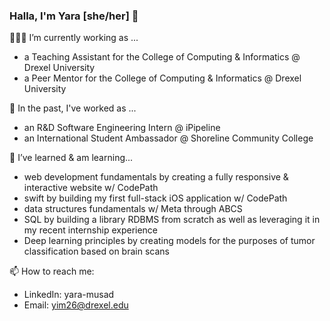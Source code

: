 ### Halla, I'm Yara [she/her] 👋

<!-- Fun fact: ... -->

👩🏽‍💻 I’m currently working as ...  
  - a Teaching Assistant for the College of Computing & Informatics @ Drexel University
  - a Peer Mentor for the College of Computing & Informatics @ Drexel University

🔭 In the past, I've worked as ...
  - an R&D Software Engineering Intern @ iPipeline
  - an International Student Ambassador @ Shoreline Community College

🌱 I’ve learned & am learning...
  - web development fundamentals by creating a fully responsive & interactive website w/ CodePath
  - swift by building my first full-stack iOS application w/ CodePath
  - data structures fundamentals w/ Meta through ABCS
  - SQL by building a library RDBMS from scratch as well as leveraging it in my recent internship experience
  - Deep learning principles by creating models for the purposes of tumor classification based on brain scans

 📫 How to reach me:
 - LinkedIn: yara-musad
 - Email: yim26@drexel.edu



